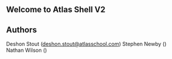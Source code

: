 ## Welcome to Atlas Shell V2

## Authors

Deshon Stout (deshon.stout@atlasschool.com)
Stephen Newby ()  
Nathan Wilson ()  